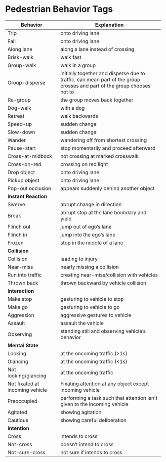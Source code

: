 # Pedestrian Behavior Tags

| Behavior | Explanation |
| ----------- | ----------- |
| Trip | onto driving lane |
| Fall | onto driving lane |
| Along lane | along a lane instead of crossing |
| Brisk-walk | walk fast |
| Group-walk | walk in a group |
| Group-disperse | initially together and disperse due to traffic, can mean part of the group crosses and part of the group chooses not to |
| Re-group | the group moves back together |
| Dog-walk | with a dog |
| Retreat | walk backwards |
| Speed-up | sudden change |
| Slow-down | sudden change |
| Wander | wandering off from shortest crossing |
| Pause-start | stop momentarily and proceed afterward |
| Cross-at-midbock | not crossing at marked crosswalk |
| Cross-on-red | crossing on red light |
| Drop object | onto driving lane |
| Pickup object | onto driving lane |
| Pop-out occlusion | appears suddenly behind another object |
| **Instant Reaction** |  |
| Swerve | abrupt change in direction |
| Break | abrupt stop at the lane boundary and yield |
| Flinch out | jump out of ego’s lane |
| Flinch in | jump into the ego’s lane |
| Frozen | stop in the middle of a lane |
| **Collision** |  |
| Collision | leading to injury |
| Near-miss | nearly missing a collision |
| Run into traffic | creating near-miss/collision with vehicles |
| Thrown back | thrown backward by vehicle collision |
| **Interaction** |  |
| Make stop | gesturing to vehicle to stop |
| Make go | gesturing to vehicle to go |
| Aggression | aggressive gestures to vehicle |
| Assault | assault the vehicle |
| Observing | standing still and observing vehicle’s behavior |
| **Mental State** |  |
| Looking | at the oncoming traffic (>1s) |
| Glancing | at the oncoming traffic (<1s) |
| Not looking/glancing | at the oncoming traffic |
| Not fixated at incoming vehicle | Fixating attention at any object except incoming vehicle |
| Preoccupied | performing a task such that attention isn't given to the incoming vehicle |
| Agitated | showing agitation |
| Cautious | showing careful deliberation |
| **Intention** |  |
| Cross | intends to cross |
| Not-cross | doesn’t intend to cross |
| Not-sure-cross | not sure if intends to cross |
